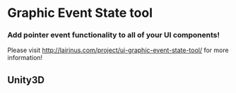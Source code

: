 # Graphic Event State tool
### Add pointer event functionality to all of your UI components!

Please visit http://lairinus.com/project/ui-graphic-event-state-tool/ for more information!

## Unity3D
